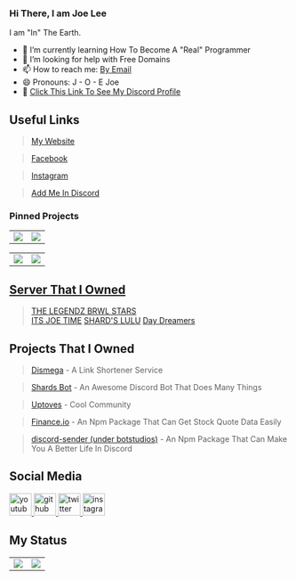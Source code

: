 ### Hi There, I am Joe Lee

I am "In" The Earth.


- 🌱 I’m currently learning How To Become A "Real" Programmer  
- 🤔 I’m looking for help with Free Domains
- 📫 How to reach me: [By Email](mailto:tojoeleeofficial@gmail.com)
- 😄 Pronouns: J - O - E Joe
- 🔗 [Click This Link To See My Discord Profile](https://discord.com/users/469091175517782018)


## Useful Links

> [My Website](https://www.joelee.ga)

> [Facebook](https://fb.com/joelee2008)

> [Instagram](https://Instagram.com/cheeyong_08)

> [Add Me In Discord](https://www.joelee.ga/discord)


### Pinned Projects

<table>
  <tr>
    <td align="center" style="padding=5;width=50%;">
            <img align="center" style="padding=0;" src="https://readme-status-50193zoih.vercel.app/api/pin/?username=joeleeofficial&repo=joeleeofficial" />

   </td>
   
   
  <td align="center" style="padding=5;width=50%;">
        <img align="center" style="padding=0;" src="https://readme-status-50193zoih.vercel.app/api/pin/?username=joeleeofficial&repo=discord-giveaway-bot" />

   </td>
  </tr>
    </table>
    
   <table>
  <tr>
     <a href = "https://github.com/joeleeofficial/discord-oauth-example">
    <td align="center" style="padding=5;width=50%;">
            <img align="center" style="padding=0;" src="https://readme-status-50193zoih.vercel.app/api/pin/?username=joeleeofficial&repo=discord-oauth-example" />
     </a>
   </td>
   
   
  <td align="center" style="padding=5;width=50%;">
        <img align="center" style="padding=0;" src="https://readme-status-50193zoih.vercel.app/api/pin/?username=joeleeofficial&repo=export-variables" />

   </td>
  </tr>
    </table>
    
    

## Server That I Owned 

> [THE LEGENDZ BRWL STARS](https://discord.gg/MpdByee)  
> [ITS JOE TIME](https://discord.gg/eCFNU7m) 
> [SHARD'S LULU](https://discord.gg/f6WTfguWP4)
> [Day Dreamers](https://discord.gg/hZMCwDXfQb)

>
<!--![Discord](https://img.shields.io/discord/705036476144156772?label=THE%20LEGENDZ&logo=Discord&style=for-the-badge)-->

> 
<!--![Discord](https://img.shields.io/discord/702721342650318908?label=Its%20Joe%20Time&logo=Discord&style=for-the-badge)-->


>
<!--![Discord](https://img.shields.io/discord/775640789455470603?label=SHARD%27S%20LULU&logo=Discord&style=for-the-badge)-->

>
<!--![Discord](https://img.shields.io/discord/762219269093982208?label=DAY%20DREAMERS&logo=Discord&style=for-the-badge)-->


## Projects That I Owned


> [Dismega](https://www.disme.ga) - A Link Shortener Service

> [Shards Bot](https://brawley.is-a.dev) - An Awesome Discord Bot That Does Many Things

> [Uptoves](https://www.uptoves.ga) - Cool Community

> [Finance.io](https://npmjs.com/finance.io) - An Npm Package That Can Get Stock Quote Data Easily

> [discord-sender (under botstudios)](https://discord.is-a.dev) - An Npm Package That Can Make You A Better Life In Discord



## Social Media

<a href="https://www.youtube.com/channel/UCexNfX9LMZtzuFepKzjt36g">
    <img src="https://cdn.discordapp.com/attachments/591157769181069332/752117422483308544/youtube.png" alt="youtube icon" class="social youtube" height="40" width="40">
</a>
<a href="https://github.com/joeleeofficial">
    <img src="https://discordapp.com/assets/5d69e29f0d71aaa04ed9725100199b4e.png" alt="github icon" class="social youtube" height="40" width="40">
</a>
<a href="https://twitter.com/itsjoetime2008">
    <img src="https://discordapp.com/assets/4662875160dc4c56954003ebda995414.png" alt="twitter icon" class="social youtube" height="40" width="40">
</a>
<a href="https://instagram.com/cheeyong08">
    <img src="https://www.freepnglogos.com/uploads/instagram-logo-png-transparent-0.png" alt="instagram icon" class="social youtube" height="40" width="40">
</a>


## My Status

<table>
  <tr>
    <td align="center" style="padding=0;width=50%;">
      <img align="center" style="padding=0;" src="https://readme-status-50193zoih.vercel.app/api/?username=joeleeofficial&show_icons=true&title_color=4F8CC9&text_color=9f9f9f&bg_color=00000000&hide_border=true&icon_color=4F8CC9&hide_title=true&count_private=true" />
    </td>
    <td align="center" style="padding=0;width=50%;">
      <img align="center" style="padding=0;" src="https://readme-status-50193zoih.vercel.app/api/top-langs/?username=joeleeofficial&layout=compact&show_icons=true&title_color=4F8CC9&text_color=9f9f9f&bg_color=00000000&hide_border=true&icon_color=00000000&count_private=true&hide=lua" />
    </td>
  </tr>
</table>



<!--START_SECTION:activity-->




<!--END_SECTION:activity-->


